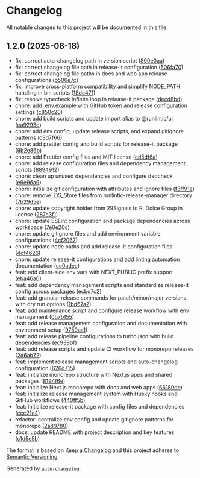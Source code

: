 # Changelog

All notable changes to this project will be documented in this file.

## 1.2.0 (2025-08-18)

* fix: correct auto-changelog path in version script ([890e0aa](https://github.com/R-Dolce-Group/runlintic-release-manager/commit/890e0aa))
* fix: correct changelog file path in release-it configuration ([506fa70](https://github.com/R-Dolce-Group/runlintic-release-manager/commit/506fa70))
* fix: correct changelog file paths in docs and web app release configurations ([b506e7c](https://github.com/R-Dolce-Group/runlintic-release-manager/commit/b506e7c))
* fix: improve cross-platform compatibility and simplify NODE_PATH handling in bin scripts ([18dc471](https://github.com/R-Dolce-Group/runlintic-release-manager/commit/18dc471))
* fix: resolve typecheck infinite loop in release-it package ([decd8bd](https://github.com/R-Dolce-Group/runlintic-release-manager/commit/decd8bd))
* chore: add .env.example with GitHub token and release configuration settings ([c850c20](https://github.com/R-Dolce-Group/runlintic-release-manager/commit/c850c20))
* chore: add build scripts and update import alias to @runlintic/ui ([ea9293d](https://github.com/R-Dolce-Group/runlintic-release-manager/commit/ea9293d))
* chore: add env config, update release scripts, and expand gitignore patterns ([c3d7f66](https://github.com/R-Dolce-Group/runlintic-release-manager/commit/c3d7f66))
* chore: add prettier config and build scripts for release-it package ([9b2e86b](https://github.com/R-Dolce-Group/runlintic-release-manager/commit/9b2e86b))
* chore: add Prettier config files and MIT license ([cd5df6a](https://github.com/R-Dolce-Group/runlintic-release-manager/commit/cd5df6a))
* chore: add release configuration files and dependency management scripts ([8894912](https://github.com/R-Dolce-Group/runlintic-release-manager/commit/8894912))
* chore: clean up unused dependencies and configure depcheck ([e9e96a9](https://github.com/R-Dolce-Group/runlintic-release-manager/commit/e9e96a9))
* chore: initialize git configuration with attributes and ignore files ([f3ff91e](https://github.com/R-Dolce-Group/runlintic-release-manager/commit/f3ff91e))
* chore: remove .DS_Store files from runlintic-release-manager directory ([7b29d5e](https://github.com/R-Dolce-Group/runlintic-release-manager/commit/7b29d5e))
* chore: update copyright holder from 29Signals to R. Dolce Group in license ([287e3f1](https://github.com/R-Dolce-Group/runlintic-release-manager/commit/287e3f1))
* chore: update ESLint configuration and package dependencies across workspace ([7e0e20c](https://github.com/R-Dolce-Group/runlintic-release-manager/commit/7e0e20c))
* chore: update gitignore files and add environment variable configurations ([4cf2067](https://github.com/R-Dolce-Group/runlintic-release-manager/commit/4cf2067))
* chore: update node paths and add release-it configuration files ([4df4626](https://github.com/R-Dolce-Group/runlintic-release-manager/commit/4df4626))
* chore: update release-it configurations and add linting automation documentation ([ce0adec](https://github.com/R-Dolce-Group/runlintic-release-manager/commit/ce0adec))
* feat: add client-side env vars with NEXT_PUBLIC prefix support ([eba46a0](https://github.com/R-Dolce-Group/runlintic-release-manager/commit/eba46a0))
* feat: add dependency management scripts and standardize release-it config across packages ([ecbd7c2](https://github.com/R-Dolce-Group/runlintic-release-manager/commit/ecbd7c2))
* feat: add granular release commands for patch/minor/major versions with dry run options ([1bd67a2](https://github.com/R-Dolce-Group/runlintic-release-manager/commit/1bd67a2))
* feat: add maintenance script and configure release workflow with env management ([0b7b155](https://github.com/R-Dolce-Group/runlintic-release-manager/commit/0b7b155))
* feat: add release management configuration and documentation with environment setup ([9759aa1](https://github.com/R-Dolce-Group/runlintic-release-manager/commit/9759aa1))
* feat: add release pipeline configurations to turbo.json with build dependencies ([ec939bf](https://github.com/R-Dolce-Group/runlintic-release-manager/commit/ec939bf))
* feat: add release scripts and update CI workflow for monorepo releases ([2d6ab72](https://github.com/R-Dolce-Group/runlintic-release-manager/commit/2d6ab72))
* feat: implement release management scripts and auto-changelog configuration ([626d715](https://github.com/R-Dolce-Group/runlintic-release-manager/commit/626d715))
* feat: initialize monorepo structure with Next.js apps and shared packages ([8194f6e](https://github.com/R-Dolce-Group/runlintic-release-manager/commit/8194f6e))
* feat: initialize Next.js monorepo with docs and web apps ([66180de](https://github.com/R-Dolce-Group/runlintic-release-manager/commit/66180de))
* feat: initialize release management system with Husky hooks and GitHub workflows ([440ff5b](https://github.com/R-Dolce-Group/runlintic-release-manager/commit/440ff5b))
* feat: initialize release-it package with config files and dependencies ([ccc21c4](https://github.com/R-Dolce-Group/runlintic-release-manager/commit/ccc21c4))
* refactor: centralize env config and update gitignore patterns for monorepo ([2a89780](https://github.com/R-Dolce-Group/runlintic-release-manager/commit/2a89780))
* docs: update README with project description and key features ([c1d5e5b](https://github.com/R-Dolce-Group/runlintic-release-manager/commit/c1d5e5b))

The format is based on [Keep a Changelog](https://keepachangelog.com/en/1.0.0/)
and this project adheres to [Semantic Versioning](https://semver.org/spec/v2.0.0.html).

Generated by [`auto-changelog`](https://github.com/CookPete/auto-changelog).
